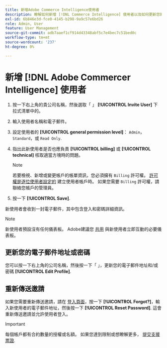 ```yaml
---
title: 新增Adobe Commerce Intelligence使用者
description: 瞭解如何新增 [!DNL Commerce Intelligence] 使用者以及如何更新您的使用者名稱或密碼。
exl-id: 6b846e3d-fce0-4145-b298-9a9c57e6bd26
role: Admin, User
feature: User Management
source-git-commit: adb7aaef1cf914d43348abf5c7e4bec7c51bed0c
workflow-type: tm+mt
source-wordcount: '237'
ht-degree: 0%

---
```


# 新增 [!DNL Adobe Commercer Intelligence] 使用者

1. 按一下右上角的貴公司名稱，然後選取「 」 **[!UICONTROL Invite User]** 下拉式清單中的。
1. 輸入使用者名稱和電子郵件。
1. 設定使用者的 **[!UICONTROL general permission level]**： `Admin`， `Standard`，或 `Read Only`.
1. 指出此新使用者是否也應負責 **[!UICONTROL billing]** 或 **[!UICONTROL technical]** 核取適當方塊時的問題。

   >[!NOTE]
   >
   >若要檢視、新增或變更帳戶的帳單資訊，您必須擁有 `Billing` 許可權。 [許可權是逐位使用者設定的](../../administrator/user-management/user-management.md) 建立使用者帳戶時。 如果您需要 `Billing` 許可權，請聯絡您帳戶的管理員。

1. 按一下 **[!UICONTROL Save]**.

新使用者會收到一封電子郵件，其中包含登入和密碼詳細資訊。

>[!NOTE]
>
>新使用者預設沒有任何儀表板。 Adobe建議您 [共用](../../data-user/dashboards/share-dashboard-with-users.md) 與新使用者立即互動的必要儀表板。

## 更新您的電子郵件地址或密碼

您可以按一下右上角的公司名稱，然後按一下「 」，更新您的電子郵件地址和/或密碼 **[!UICONTROL Edit Profile]**.

## 重新傳送邀請

如果您需要重新傳送邀請，請在 [登入頁面](https://dashboard.rjmetrics.com/v2/session/create)，按一下 **[!UICONTROL Forgot?]**，輸入新使用者的電子郵件地址，然後按一下 **[!UICONTROL Reset Password]**. 這會重新傳送邀請並允許使用者登入。

>[!IMPORTANT]
>
>每個帳戶都有合約數量的授權或名額。 如果您達到限制或想瞭解更多， [提交支援票證](https://experienceleague.adobe.com/docs/commerce-knowledge-base/kb/troubleshooting/miscellaneous/mbi-service-policies.html).

